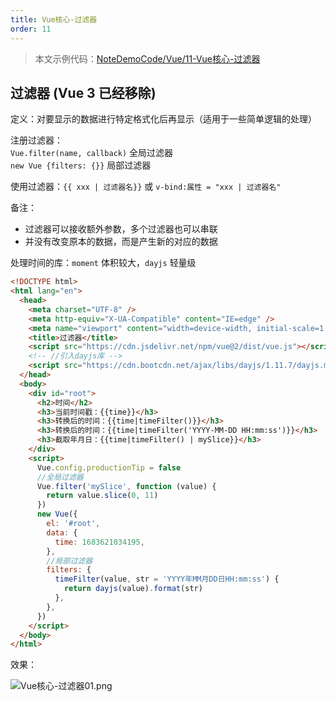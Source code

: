```yaml
---
title: Vue核心-过滤器
order: 11
---
```


> 本文示例代码：[NoteDemoCode/Vue/11-Vue核心-过滤器](https://github.com/zhf521/NoteDemoCode/tree/main/Vue/11-Vue核心-过滤器)

## 过滤器 (Vue 3 已经移除)

定义：对要显示的数据进行特定格式化后再显示（适用于一些简单逻辑的处理） 

注册过滤器：  
`Vue.filter(name, callback)` 全局过滤器   
`new Vue {filters: {}}` 局部过滤器   

使用过滤器：`{{ xxx | 过滤器名}}` 或 `v-bind:属性 = "xxx | 过滤器名"`  

备注：  
+ 过滤器可以接收额外参数，多个过滤器也可以串联  
+ 并没有改变原本的数据，而是产生新的对应的数据  
  
处理时间的库：`moment` 体积较大，`dayjs` 轻量级 

```html
<!DOCTYPE html>
<html lang="en">
  <head>
    <meta charset="UTF-8" />
    <meta http-equiv="X-UA-Compatible" content="IE=edge" />
    <meta name="viewport" content="width=device-width, initial-scale=1.0" />
    <title>过滤器</title>
    <script src="https://cdn.jsdelivr.net/npm/vue@2/dist/vue.js"></script>
    <!-- //引入dayjs库 -->
    <script src="https://cdn.bootcdn.net/ajax/libs/dayjs/1.11.7/dayjs.min.js"></script>
  </head>
  <body>
    <div id="root">
      <h2>时间</h2>
      <h3>当前时间戳：{{time}}</h3>
      <h3>转换后的时间：{{time|timeFilter()}}</h3>
      <h3>转换后的时间：{{time|timeFilter('YYYY-MM-DD HH:mm:ss')}}</h3>
      <h3>截取年月日：{{time|timeFilter() | mySlice}}</h3>
    </div>
    <script>
      Vue.config.productionTip = false
      //全局过滤器
      Vue.filter('mySlice', function (value) {
        return value.slice(0, 11)
      })
      new Vue({
        el: '#root',
        data: {
          time: 1683621034195,
        },
        //局部过滤器
        filters: {
          timeFilter(value, str = 'YYYY年MM月DD日HH:mm:ss') {
            return dayjs(value).format(str)
          },
        },
      })
    </script>
  </body>
</html>
```

效果：

![Vue核心-过滤器01.png](https://zhf-picture.oss-cn-qingdao.aliyuncs.com/my-img/Vue核心-过滤器01.png)
